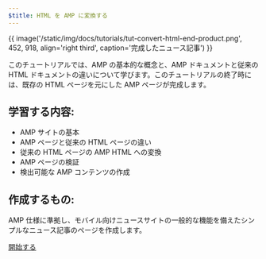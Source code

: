 ```yaml
---
$title: HTML を AMP に変換する
---
```


{{ image('/static/img/docs/tutorials/tut-convert-html-end-product.png', 452, 918, align='right third', caption='完成したニュース記事') }}

このチュートリアルでは、AMP の基本的な概念と、AMP ドキュメントと従来の HTML ドキュメントの違いについて学びます。このチュートリアルの終了時には、既存の HTML ページを元にした AMP ページが完成します。

## 学習する内容:

- AMP サイトの基本
- AMP ページと従来の HTML ページの違い
- 従来の HTML ページの AMP HTML への変換
- AMP ページの検証
- 検出可能な AMP コンテンツの作成

## 作成するもの:

AMP 仕様に準拠し、モバイル向けニュースサイトの一般的な機能を備えたシンプルなニュース記事のページを作成します。

<div class="start-button">
<a class="button" href="{{g.doc('/content/docs/fundamentals/converting/setting-up.md', locale=doc.locale).url.path}}"><span class="arrow-next">開始する</span></a>
</div>

